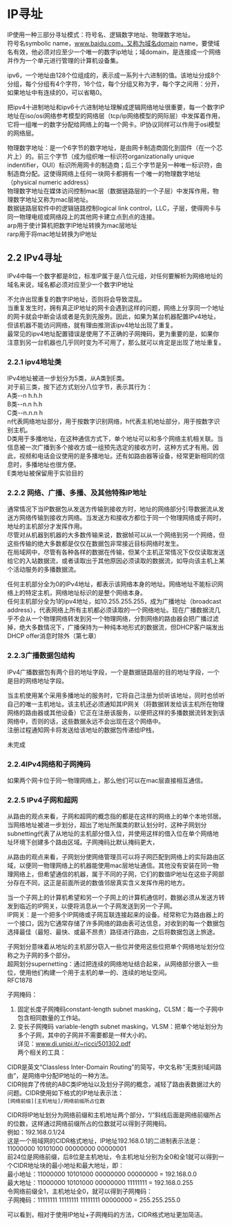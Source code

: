 # IP寻址
IP使用一种三部分寻址模式：符号名、逻辑数字地址、物理数字地址。   
符号名symbolic name，www.baidu.com，又称为域名domain name，要使域名有效，他必须对应至少一个唯一的数字ip地址；域domain，是连接成一个网络并作为一个单元进行管理的计算机设备集。   

ipv6，一个地址由128个位组成的，表示成一系列十六进制的值。该地址分成8个分组，每个分组有4个字符，16个位，每个分组又称为字，每个字之间用：分开，如果地址中有连续的0，可以省略0。

把ipv4十进制地址和ipv6十六进制地址理解成逻辑网络地址很重要，每一个数字IP地址在iso/osi网络参考模型的网络层（tcp/ip网络模型的网际层）中发挥着作用，它将一组唯一的数字分配给网络上的每一个网卡。IP协议同样可以作用于osi模型的网络层。

物理数字地址：是一个6字节的数字地址，是由网卡制造商固化到固件（在一个芯片上）的。前三个字节（成为组织唯一标识符organizationally unique indentifier，OUI）标识所用网卡的制造商；后三个字节是另一种唯一标识符，由制造商分配。这使得网络上任何一块网卡都拥有一个唯一的物理数字地址（physical numeric address）   
物理数字地址在媒体访问控制mac层（数据链路层的一个子层）中发挥作用，物理数字地址又称为mac层地址。   
数据链路层软件中的逻辑链路控制logical link control，LLC，子层，使得网卡与同一物理电缆或网络段上的其他网卡建立点到点的连接。   
arp用于使计算机把数字IP地址转换为mac层地址   
rarp用于将mac地址转换为IP地址


## 2.2 IPv4寻址
IPv4中每一个数字都是8位，标准IP属于是八位元组，对任何要解析为网络地址的域名来说，域名都必须对应至少一个数字IP地址

不允许出现重复的数字IP地址，否则将会导致混乱。  
当重复发生时，拥有真正IP地址的网卡会遇到这样的问题，网络上分享同一个地址的网卡就会中断会话或者是先到先服务。因此，如果为某台机器配置IPv4地址，但该机器不能访问网络，就有理由推测该ipv4地址出现了重复。   
最常见的ipv4地址配置错误是使用了不正确的子网掩码，更为重要的是，如果你注意到另一台机器也几乎同时变为不可用了，那么就可以肯定是出现了地址重复。

### 2.2.1 ipv4地址类
IPv4地址被进一步划分为5类，从A类到E类。   
对于前三类，按下述方式划分八位字节，表示其行为：   
A类--n h.h.h  
B类--n.n h.h  
C类--n.n.n h  
n代表网络地址部分，用于按数字识别网络，h代表主机地址部分，用于按数字识别主机。   
D类用于多播地址，在这种通信方式下，单个地址可以和多个网络主机相关联。当信息被一次广播到多个接收方或一组预先选定的接收方时，这种方式才有用。因此，视频和电话会议使用的是多播地址。还有如路由器等设备，经常更新相同的信息时，多播地址也很方便。  
E类地址被保留用于实验目的

### 2.2.2 网络、广播、多播、及其他特殊IP地址
通常情况下当IP数据包从发送方传输到接收方时，地址的网络部分引导数据流从发送方网络传输到接收方网络。当发送方和接收方都位于同一个物理网络或子网时，地址的主机部分才发挥作用。   
尽管对从机器到机器的大多数传输来说，数据帧可以从一个网络到另一个网络，但这些传输的绝大多数都是仅仅在数据包非常接近目标网络时发生。   
在局域网中，尽管有各种各样的数据在传输，但某个主机正常情况下仅仅读取发送给它的入站数据流，或者读取出于其他原因必须读取的数据流，如导向该主机上某个活动服务的多播数据流。

任何主机部分全为0的IPv4地址，都表示该网络本身的地址。网络地址不能标识网络上的特定主机，网络地址标识的是整个网络本身。   
任何主机部分全为1的ipv4地址，如10.255.255.255，成为广播地址（broadcast address），代表网络上所有主机都必须读取的一个网络地址。现在广播数据流几乎不会从一个物理网络转发到另一个物理网络，分割网络的路由器会把广播过滤掉，绝大多数情况下，广播保持为一种纯本地形式的数据流，但DHCP客户端发出DHCP offer消息时除外（第七章）

### 2.2.3广播数据包结构
IPv4广播数据包有两个目的地址字段，一个是数据链路层的目的地址字段，一个是目的网络地址字段。   

当主机使用某个采用多播地址的服务时，它将自己注册为侦听该地址，同时也侦听自己的唯一主机地址。该主机还必须通知其IP网关（将数据转发给该主机所在物理网络的路由器或其他设备）它正在注册该服务，以便把这样的多播数据流转发到该网络中，否则的话，这些数据永远不会出现在这个网络中。   
注册过程通知网卡将发送给该地址的数据包传递给IP栈，

未完成

### 2.2.4IPv4网络和子网掩码
如果两个网卡位于同一物理网络上，那么他们可以在mac层直接相互通信。

### 2.2.5 IPv4子网和超网
从路由的观点来看，子网和超网的概念指的都是在这样的网络上的单个本地邻居。   
当网络地址被进一步划分，超出了地址所属类的默认划分时，这种子网划分subnetting代表了从地址的主机部分借入位，并使用这样的借入位在单个网络地址环境下创建多个路由区域。子网掩码比默认掩码更大，

从路由的观点来看，子网划分使网络管理员可以将子网匹配到网络上的实际路由区域，以便同一物理网络上的机器能使用mac层地址通信。其他没有安装在同一物理网络上，但希望通信的机器，属于不同的子网，它们的数值IP地址在这些子网部分存在不同，这正是前面所说的数值邻居真实含义发挥作用的地方。  

当一个子网上的计算机希望和另一个子网上的计算机通信时，数据必须从发送方转发到临近的IP网关，以便将消息从一个子网发送到另一个子网。   
IP网关：是一个把多个IP网络或子网互联连接起来的设备。经常称它为路由器上的一个接口，因为它通常存储了许多网络的路由表可达信息，对收到的每一个数据包选择最佳（最短、最快、或最不昂贵）路径进行路由，之后将数据包送上旅途。

子网划分意味着从地址的主机部分窃入一些位并使用这些位把单个网络地址划分位称之为子网的多个部分。   
超网划分supernetting：通过把连续的网络地址结合起来，从网络部分嵌入一些位，使用他们构建一个用于主机的单一的、连续的地址空间。   
RFC1878

子网掩码：  
1. 固定长度子网掩码constant-length subnet masking，CLSM：每一个子网中包含相同数量的工作站。  
2. 变长子网掩码 variable-length subnet masking，VLSM：把单个地址划分为多个子网，其中的子网并不需要都是一样大小的。   
详见：www.di.unipi.it/~ricci/501302.pdf   
两个相关的工具：

CIDR是英文“Classless Inter-Domain Routing”的简写，中文名称“无类别域间路由”，是网络中分配IP地址的一种方法。  
CIDR抛弃了传统的ABC类IP地址以及划分子网的概念，减轻了路由表数据过大的问题。CIDR使用如下格式的IP地址表示法：  
``` [网络前缀][主机地址]/网络前缀所占位数 ```

CIDR将IP地址划分为网络前缀和主机地址两个部分，“/”斜线后面是网络前缀所占的位数，这样通过网络前缀所占的位数就可以得到子网掩码。  
例如：192.168.0.1/24  
这是一个局域网的CIDR格式地址，IP地址192.168.0.1的二进制表示法是：  
11000000 10101000 00000000 00000001  
前24位是网络前缀，后8位是主机地址，令主机地址分别为全0和全1就可以得到一个CIDR地址块的最小地址和最大地址，即：  
最小地址：11000000 10101000 00000000 00000000 = 192.168.0.0  
最大地址：11000000 10101000 00000000 11111111 = 192.168.0.255  
令网络前缀全1，主机地址全0，就可以得到子网掩码：  
子网掩码：11111111 11111111 11111111 00000000 = 255.255.255.0  

可以看到，相对于使用IP地址+子网掩码的方法，CIDR格式地址更加简洁。

